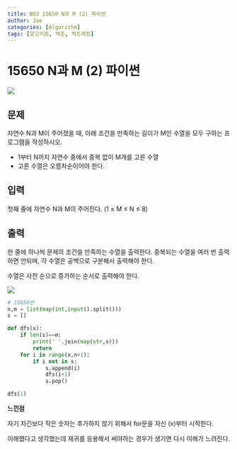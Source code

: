 ```yaml
---
title: BOJ 15650 N과 M (2) 파이썬
author: Jae
categories: [Algorithm]
tags: [알고리즘, 백준, 백트래킹]
---
```


# 15650 N과 M (2) 파이썬

![](https://images.velog.io/images/a87380/post/418808f3-af3e-49fc-b146-f17714cb16fa/image.png)

## 문제

자연수 N과 M이 주어졌을 때, 아래 조건을 만족하는 길이가 M인 수열을 모두 구하는 프로그램을 작성하시오.

- 1부터 N까지 자연수 중에서 중복 없이 M개를 고른 수열
- 고른 수열은 오름차순이어야 한다.

## 입력

첫째 줄에 자연수 N과 M이 주어진다. (1 ≤ M ≤ N ≤ 8)

## 출력

한 줄에 하나씩 문제의 조건을 만족하는 수열을 출력한다. 중복되는 수열을 여러 번 출력하면 안되며, 각 수열은 공백으로 구분해서 출력해야 한다.

수열은 사전 순으로 증가하는 순서로 출력해야 한다.

![](https://images.velog.io/images/a87380/post/8e4369ce-1f0d-43bd-a842-2f50b4fbc9e0/image.png)

```python
# 15650번
n,m = list(map(int,input().split()))
s = []

def dfs(x):
    if len(s)==m:
        print(' '.join(map(str,s)))
        return
    for i in range(x,n+1):
        if i not in s:
            s.append(i)
            dfs(i+1)
            s.pop()

dfs(1)
```

**느낀점**

자기 자긴보다 작은 숫자는 추가하지 않기 위해서 for문을 자신 (x)부터 시작한다.

이해했다고 생각했는데 재귀를 응용해서 써야하는 경우가 생기면 다시 이해가 느려진다.
